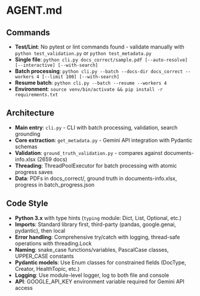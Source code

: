 # AGENT.md

## Commands
- **Test/Lint**: No pytest or lint commands found - validate manually with `python test_validation.py` or `python test_metadata.py`
- **Single file**: `python cli.py docs_correct/sample.pdf [--auto-resolve] [--interactive] [--with-search]`
- **Batch processing**: `python cli.py --batch --docs-dir docs_correct --workers 4 [--limit 100] [--with-search]`
- **Resume batch**: `python cli.py --batch --resume --workers 4`
- **Environment**: `source venv/bin/activate && pip install -r requirements.txt`

## Architecture
- **Main entry**: `cli.py` - CLI with batch processing, validation, search grounding
- **Core extraction**: `get_metadata.py` - Gemini API integration with Pydantic schemas  
- **Validation**: `ground_truth_validation.py` - compares against documents-info.xlsx (2659 docs)
- **Threading**: ThreadPoolExecutor for batch processing with atomic progress saves
- **Data**: PDFs in docs_correct/, ground truth in documents-info.xlsx, progress in batch_progress.json

## Code Style
- **Python 3.x** with type hints (`typing` module: Dict, List, Optional, etc.)
- **Imports**: Standard library first, third-party (pandas, google.genai, pydantic), then local
- **Error handling**: Comprehensive try/catch with logging, thread-safe operations with threading.Lock
- **Naming**: snake_case functions/variables, PascalCase classes, UPPER_CASE constants
- **Pydantic models**: Use Enum classes for constrained fields (DocType, Creator, HealthTopic, etc.)
- **Logging**: Use module-level logger, log to both file and console
- **API**: GOOGLE_API_KEY environment variable required for Gemini API access
